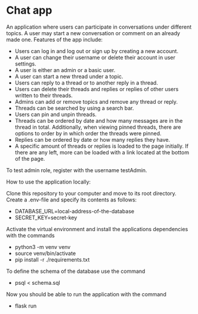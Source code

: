 # Chat app

An application where users can participate in conversations under different topics. A user may start a new conversation or comment on an already made one. Features of the app include:

* Users can log in and log out or sign up by creating a new account.
* A user can change their username or delete their account in user settings.
* A user is either an admin or a basic user.
* A user can start a new thread under a topic.
* Users can reply to a thread or to another reply in a thread.
* Users can delete their threads and replies or replies of other users written to their threads.
* Admins can add or remove topics and remove any thread or reply.
* Threads can be searched by using a search bar.
* Users can pin and unpin threads.
* Threads can be ordered by date and how many messages are in the thread in total. Additionally, when viewing pinned threads, there are options to order by in which order the threads were pinned.
* Replies can be ordered by date or how many replies they have.
* A specific amount of threads or replies is loaded to the page initially. If there are any left, more can be loaded with a link located at the bottom of the page.

To test admin role, register with the username testAdmin.

How to use the application locally:

Clone this repository to your computer and move to its root directory. Create a .env-file and specify its contents as follows:
* DATABASE_URL=local-address-of-the-database
* SECRET_KEY=secret-key

Activate the virtual environment and install the applications dependencies with the commands
* python3 -m venv venv
* source venv/bin/activate
* pip install -r ./requirements.txt

To define the schema of the database use the command
* psql < schema.sql

Now you should be able to run the application with the command
* flask run